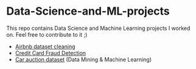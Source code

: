 # Data-Science-and-ML-projects

This repo contains Data Science and Machine Learning projects I worked on. Feel free to contribute to it ;)

<ul>
  <li><a href="https://github.com/yodim/Data-Science-and-ML-projects/blob/master/Airbnb_Cleaning.ipynb" > Airbnb dataset cleaning </a></li>
  <li><a href="https://github.com/yodim/Data-Science-and-ML-projects/blob/master/CreditCard_Fraud_Detection.ipynb" > Credit Card Fraud Detection</a></li>
  <li><a href="https://github.com/yodim/Data-Science-and-ML-projects/blob/master/Car_Auction.ipynb" > Car auction dataset</a> (Data Mining & Machine Learning)</li>
</ul>
